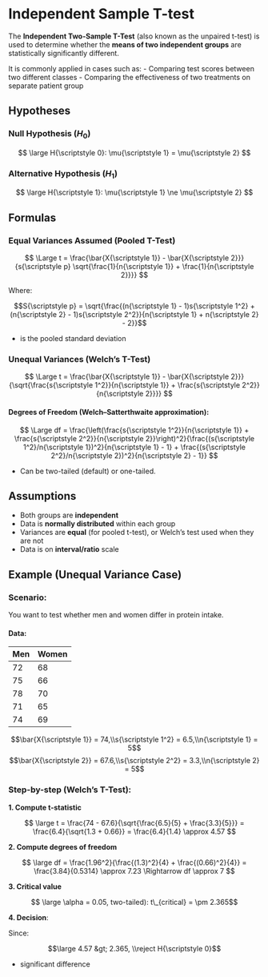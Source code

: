<script type="text/javascript" async
    src="https://polyfill.io/v3/polyfill.min.js?features=es6">
</script>
<script type="text/javascript" async
    src="https://cdnjs.cloudflare.com/ajax/libs/mathjax/3.2.0/es5/tex-mml-chtml.js">
</script>

# Independent Sample T-test

The **Independent Two-Sample T-Test** (also known as the unpaired
t-test) is used to determine whether the **means of two independent
groups** are statistically significantly different.

It is commonly applied in cases such as: - Comparing test scores between
two different classes - Comparing the effectiveness of two treatments on
separate patient group

## Hypotheses

### Null Hypothesis (*H*<sub>0</sub>)

$$
\large H{\scriptstyle 0}: \mu{\scriptstyle 1} = \mu{\scriptstyle 2}
$$

### Alternative Hypothesis (*H*<sub>1</sub>)

$$
\large H{\scriptstyle 1}: \mu{\scriptstyle 1} \ne \mu{\scriptstyle 2}
$$

## Formulas

### Equal Variances Assumed (Pooled T-Test)

$$
\Large t = \frac{\bar{X{\scriptstyle 1}} - \bar{X{\scriptstyle 2}}}{s{\scriptstyle p} \sqrt{\frac{1}{n{\scriptstyle 1}} + \frac{1}{n{\scriptstyle 2}}}}
$$

Where:

$$S{\scriptstyle p} = \sqrt{\frac{(n{\scriptstyle 1} - 1)s{\scriptstyle 1^2} + (n{\scriptstyle 2} - 1)s{\scriptstyle 2^2}}{n{\scriptstyle 1} + n{\scriptstyle 2} - 2}}$$

-   is the pooled standard deviation

### Unequal Variances (Welch’s T-Test)

$$
\Large t = \frac{\bar{X{\scriptstyle 1}} - \bar{X{\scriptstyle 2}}}{\sqrt{\frac{s{\scriptstyle 1^2}}{n{\scriptstyle 1}} + \frac{s{\scriptstyle 2^2}}{n{\scriptstyle 2}}}}
$$

#### Degrees of Freedom (Welch–Satterthwaite approximation):

$$
\Large df = \frac{\left(\frac{s{\scriptstyle 1^2}}{n{\scriptstyle 1}} + \frac{s{\scriptstyle 2^2}}{n{\scriptstyle 2}}\right)^2}{\frac{(s{\scriptstyle 1^2}/n{\scriptstyle 1})^2}{n{\scriptstyle 1} - 1} + \frac{(s{\scriptstyle 2^2}/n{\scriptstyle 2})^2}{n{\scriptstyle 2} - 1}}
$$

-   Can be two-tailed (default) or one-tailed.

## Assumptions

-   Both groups are **independent**
-   Data is **normally distributed** within each group
-   Variances are **equal** (for pooled t-test), or Welch’s test used
    when they are not
-   Data is on **interval/ratio** scale

## Example (Unequal Variance Case)

### Scenario:

You want to test whether men and women differ in protein intake.

#### Data:

<table>
<thead>
<tr class="header">
<th style="text-align: left;">Men</th>
<th style="text-align: left;">Women</th>
</tr>
</thead>
<tbody>
<tr class="odd">
<td style="text-align: left;">72</td>
<td style="text-align: left;">68</td>
</tr>
<tr class="even">
<td style="text-align: left;">75</td>
<td style="text-align: left;">66</td>
</tr>
<tr class="odd">
<td style="text-align: left;">78</td>
<td style="text-align: left;">70</td>
</tr>
<tr class="even">
<td style="text-align: left;">71</td>
<td style="text-align: left;">65</td>
</tr>
<tr class="odd">
<td style="text-align: left;">74</td>
<td style="text-align: left;">69</td>
</tr>
</tbody>
</table>

$$\bar{X{\scriptstyle 1}} = 74,\\s{\scriptstyle 1^2} = 6.5,\\n{\scriptstyle 1} = 5$$
$$\bar{X{\scriptstyle 2}} = 67.6,\\s{\scriptstyle 2^2} = 3.3,\\n{\scriptstyle 2} = 5$$

### Step-by-step (Welch’s T-Test):

**1. Compute t-statistic**

$$
\large t = \frac{74 - 67.6}{\sqrt{\frac{6.5}{5} + \frac{3.3}{5}}} = \frac{6.4}{\sqrt{1.3 + 0.66}} = \frac{6.4}{1.4} \approx 4.57
$$

**2. Compute degrees of freedom**

$$
\large df = \frac{1.96^2}{\frac{(1.3)^2}{4} + \frac{(0.66)^2}{4}} = \frac{3.84}{0.5314} \approx 7.23 \Rightarrow df \approx 7
$$

**3. Critical value**

$$ \large \alpha = 0.05, two-tailed): t\_{critical} = \pm 2.365$$

**4. Decision**:

Since:

$$\large 4.57 &gt; 2.365, \\reject H{\scriptstyle 0}$$

-   significant difference
